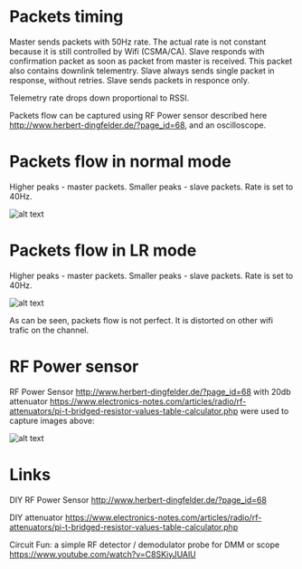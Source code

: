 # Packets timing

Master sends packets with 50Hz rate. The actual rate is not constant because it is still controlled by Wifi (CSMA/CA).
Slave responds with confirmation packet as soon as packet from master is received. This packet also contains downlink telementry.
Slave always sends single packet in response, without retries. Slave sends packets in responce only.


Telemetry rate drops down proportional to RSSI.

Packets flow can be captured using RF Power sensor described here http://www.herbert-dingfelder.de/?page_id=68, and an oscilloscope. 

# Packets flow in normal mode 

Higher peaks - master packets. Smaller peaks - slave packets. Rate is set to 40Hz.

![alt text](https://raw.githubusercontent.com/RomanLut/hx_espnow_rc/main/doc/rfpower/AKIP0022.jpg "Packets flow - normal")


# Packets flow in LR mode

Higher peaks - master packets. Smaller peaks - slave packets. Rate is set to 40Hz.

![alt text](https://raw.githubusercontent.com/RomanLut/hx_espnow_rc/main/doc/rfpower/AKIP0019.jpg "Packets flow - LR")

As can be seen, packets flow is not perfect. It is distorted on other wifi trafic on the channel.


# RF Power sensor

RF Power Sensor http://www.herbert-dingfelder.de/?page_id=68 with 20db attenuator https://www.electronics-notes.com/articles/radio/rf-attenuators/pi-t-bridged-resistor-values-table-calculator.php were used to capture images above:

![alt text](https://raw.githubusercontent.com/RomanLut/hx_espnow_rc/main/doc/rfpower/rfpowersensor.jpg "RF Power Sensor")


# Links

DIY RF Power Sensor http://www.herbert-dingfelder.de/?page_id=68 

DIY attenuator https://www.electronics-notes.com/articles/radio/rf-attenuators/pi-t-bridged-resistor-values-table-calculator.php

Circuit Fun: a simple RF detector / demodulator probe for DMM or scope https://www.youtube.com/watch?v=C8SKiyJUAlU




